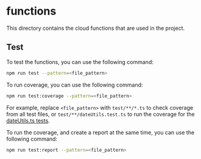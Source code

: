 # functions

This directory contains the cloud functions that are used in the project.

## Test

To test the functions, you can use the following command:

```bash
npm run test --pattern=<file_pattern>
```

To run coverage, you can use the following command:

```bash
npm run test:coverage --pattern=<file_pattern>
```

For example, replace `<file_pattern>` with `test/**/*.ts` to check coverage from all test files, or `test/**/dateUtils.test.ts` to run the coverage for the [dateUtils.ts tests](./test/utils/dateUtils.test.ts).

To run the coverage, and create a report at the same time, you can use the following command:

```bash
npm run test:report --pattern=<file_pattern>
```
